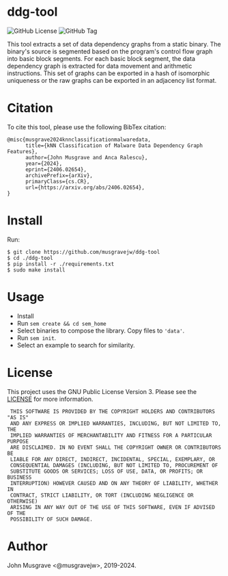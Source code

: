 # ddg-tool
![GitHub License](https://img.shields.io/github/license/musgravejw/ddg-tool)
![GitHub Tag](https://img.shields.io/github/v/tag/musgravejw/ddg-tool)

This tool extracts a set of data dependency graphs from a static binary.  The binary's source is segmented based on the program's control flow graph into basic block segments.  For each basic block segment, the data dependency graph is extracted for data movement and arithmetic instructions.  This set of graphs can be exported in a hash of isomorphic uniqueness or the raw graphs can be exported in an adjacency list format.

# Citation
To cite this tool, please use the following BibTex citation:
```
@misc{musgrave2024knnclassificationmalwaredata,
      title={kNN Classification of Malware Data Dependency Graph Features}, 
      author={John Musgrave and Anca Ralescu},
      year={2024},
      eprint={2406.02654},
      archivePrefix={arXiv},
      primaryClass={cs.CR},
      url={https://arxiv.org/abs/2406.02654}, 
}
```

# Install
Run:
```
$ git clone https://github.com/musgravejw/ddg-tool
$ cd ./ddg-tool
$ pip install -r ./requirements.txt
$ sudo make install
```

# Usage
- Install
- Run `sem create && cd sem_home` 
- Select binaries to compose the library.  Copy files to `'data'`.
- Run `sem init`.
- Select an example to search for similarity.
  
# License
This project uses the GNU Public License Version 3.  Please see the [LICENSE](https://github.com/musgravejw/ddg-tool/blob/HEAD/LICENSE) for more information.
```
 THIS SOFTWARE IS PROVIDED BY THE COPYRIGHT HOLDERS AND CONTRIBUTORS "AS IS"
 AND ANY EXPRESS OR IMPLIED WARRANTIES, INCLUDING, BUT NOT LIMITED TO, THE
 IMPLIED WARRANTIES OF MERCHANTABILITY AND FITNESS FOR A PARTICULAR PURPOSE
 ARE DISCLAIMED. IN NO EVENT SHALL THE COPYRIGHT OWNER OR CONTRIBUTORS BE
 LIABLE FOR ANY DIRECT, INDIRECT, INCIDENTAL, SPECIAL, EXEMPLARY, OR
 CONSEQUENTIAL DAMAGES (INCLUDING, BUT NOT LIMITED TO, PROCUREMENT OF
 SUBSTITUTE GOODS OR SERVICES; LOSS OF USE, DATA, OR PROFITS; OR BUSINESS
 INTERRUPTION) HOWEVER CAUSED AND ON ANY THEORY OF LIABILITY, WHETHER IN
 CONTRACT, STRICT LIABILITY, OR TORT (INCLUDING NEGLIGENCE OR OTHERWISE)
 ARISING IN ANY WAY OUT OF THE USE OF THIS SOFTWARE, EVEN IF ADVISED OF THE
 POSSIBILITY OF SUCH DAMAGE.
```

# Author
John Musgrave <@musgravejw>, 2019-2024.
